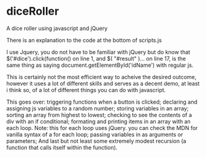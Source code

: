 # diceRoller
A dice roller using javascript and jQuery

There is an explanation to the code at the bottom of scripts.js

I use Jquery, you do not have to be familiar with jQuery but do know that $('#dice').click(function() on line 1, and $( "#result" )...
on line 17, is the same thing as saying document.getElementById('idName') with regular js.

This is certainly not the most efficient way to acheive the desired outcome, however it uses a lot of different skills and serves as a decent demo, at least i think so, of a lot of different things you can do with javascript.

This goes over: 
  triggering functions when a button is clicked; 
  declaring and assigning js variables to a random number;
  storing variables in an array;
  sorting an array from highest to lowest;
  checking to see the contents of a div with an if conditional;
  formating and printing items in an array with an each loop. Note: this for each loop uses jQuery. you can check the MDN for vanilla           syntax of a for each loop;
  passing variables in as arguments or parameters;
  And last but not least some extremely modest recursion (a function that calls itself within the function).
  
 
  

    

    

    

